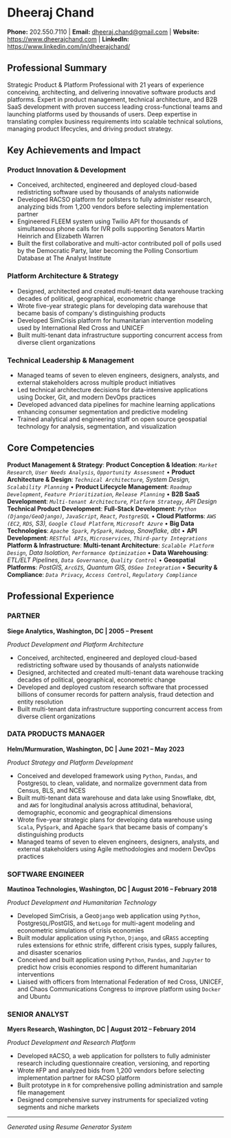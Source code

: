 # Dheeraj Chand

**Phone:** 202.550.7110 | **Email:** dheeraj.chand@gmail.com | **Website:** https://www.dheerajchand.com | **LinkedIn:** https://www.linkedin.com/in/dheerajchand/

## Professional Summary

Strategic Product & Platform Professional with 21 years of experience conceiving, architecting, and delivering innovative software products and platforms. Expert in product management, technical architecture, and B2B SaaS development with proven success leading cross-functional teams and launching platforms used by thousands of users. Deep expertise in translating complex business requirements into scalable technical solutions, managing product lifecycles, and driving product strategy.

## Key Achievements and Impact

### Product Innovation & Development
- Conceived, architected, engineered and deployed cloud-based redistricting software used by thousands of analysts nationwide
- Developed RACSO platform for pollsters to fully administer research, analyzing bids from 1,200 vendors before selecting implementation partner
- Engineered FLEEM system using Twilio API for thousands of simultaneous phone calls for IVR polls supporting Senators Martin Heinrich and Elizabeth Warren
- Built the first collaborative and multi-actor contributed poll of polls used by the Democratic Party, later becoming the Polling Consortium Database at The Analyst Institute

### Platform Architecture & Strategy
- Designed, architected and created multi-tenant data warehouse tracking decades of political, geographical, econometric change
- Wrote five-year strategic plans for developing data warehouse that became basis of company's distinguishing products
- Developed SimCrisis platform for humanitarian intervention modeling used by International Red Cross and UNICEF
- Built multi-tenant data infrastructure supporting concurrent access from diverse client organizations

### Technical Leadership & Management
- Managed teams of seven to eleven engineers, designers, analysts, and external stakeholders across multiple product initiatives
- Led technical architecture decisions for data-intensive applications using Docker, Git, and modern DevOps practices
- Developed advanced data pipelines for machine learning applications enhancing consumer segmentation and predictive modeling
- Trained analytical and engineering staff on open source geospatial technology for analysis, segmentation, and visualization

## Core Competencies

**Product Management & Strategy**: **Product Conception & Ideation**: *`Market Research`, `User Needs Analysis`, `Opportunity Assessment`* • **Product Architecture & Design**: *`Technical Architecture`, System Design, `Scalability Planning`* • **Product Lifecycle Management**: *`Roadmap Development`, `Feature Prioritization`, `Release Planning`* • **B2B SaaS Development**: *`Multi-tenant Architecture`, `Platform Strategy`, API Design*
**Technical Product Development**: **Full-Stack Development**: *`Python (Django/GeoDjango)`, `JavaScript`, `React`, `PostgreSQL`* • **Cloud Platforms**: *`AWS (EC2`, `RDS`, S3), `Google Cloud Platform`, `Microsoft Azure`* • **Big Data Technologies**: *`Apache Spark`, `PySpark`, `Hadoop`, Snowflake, dbt* • **API Development**: *`RESTful APIs`, `Microservices`, `Third-party Integrations`*
**Platform & Infrastructure**: **Multi-tenant Architecture**: *`Scalable Platform Design`, Data Isolation, `Performance Optimization`* • **Data Warehousing**: *ETL/ELT Pipelines, `Data Governance`, `Quality Control`* • **Geospatial Platforms**: *PostGIS, `ArcGIS`, Quantum GIS, `OSGeo Integration`* • **Security & Compliance**: *`Data Privacy`, `Access Control`, `Regulatory Compliance`*

## Professional Experience

### PARTNER
**Siege Analytics, Washington, DC | 2005 – Present**

*Product Development and Platform Architecture*

- Conceived, architected, engineered and deployed cloud-based redistricting software used by thousands of analysts nationwide
- Designed, architected and created multi-tenant data warehouse tracking decades of political, geographical, econometric change
- Developed and deployed custom research software that processed billions of consumer records for pattern analysis, fraud detection and entity resolution
- Built multi-tenant data infrastructure supporting concurrent access from diverse client organizations

### DATA PRODUCTS MANAGER
**Helm/Murmuration, Washington, DC | June 2021 – May 2023**

*Product Strategy and Platform Development*

- Conceived and developed framework using `Python`, `Pandas`, and Postgre`SQL` to clean, validate, and normalize government data from Census, BLS, and NCES
- Built multi-tenant data warehouse and data lake using Snowflake, dbt, and `AWS` for longitudinal analysis across attitudinal, behavioral, demographic, economic and geographical dimensions
- Wrote five-year strategic plans for developing data warehouse using `Scala`, Py`Spark`, and Apache `Spark` that became basis of company's distinguishing products
- Managed teams of seven to eleven engineers, designers, analysts, and external stakeholders using Agile methodologies and modern DevOps practices

### SOFTWARE ENGINEER
**Mautinoa Technologies, Washington, DC | August 2016 – February 2018**

*Product Development and Humanitarian Technology*

- Developed SimCrisis, a Geo`Django` web application using `Python`, Postgre`SQL`/PostGIS, and `NetLogo` for multi-agent modeling and econometric simulations of crisis economies
- Built modular application using `Python`, `Django`, and `G`R`ASS` accepting rules extensions for ethnic strife, different crisis types, supply failures, and disaster scenarios
- Conceived and built application using `Python`, `Pandas`, and `Jupyter` to predict how crisis economies respond to different humanitarian interventions
- Liaised with officers from International Federation of `R`ed Cross, UNICEF, and Chaos Communications Congress to improve platform using `Docker` and Ubuntu

### SENIOR ANALYST
**Myers Research, Washington, DC | August 2012 – February 2014**

*Product Development and Research Platform*

- Developed `R`ACSO, a web application for pollsters to fully administer research including questionnaire creation, versioning, and reporting
- Wrote `R`FP and analyzed bids from 1,200 vendors before selecting implementation partner for `R`ACSO platform
- Built prototype in `R` for comprehensive polling administration and sample file management
- Designed comprehensive survey instruments for specialized voting segments and niche markets

---

*Generated using Resume Generator System*